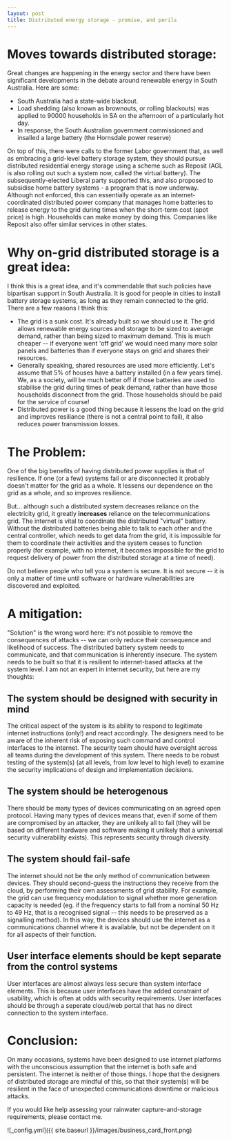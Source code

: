 ```yaml
---
layout: post
title: Distributed energy storage - promise, and perils 
---
```




Moves towards distributed storage:
==================================
Great changes are happening in the energy sector and there have been significant developments in the debate around renewable energy in South Australia. Here are some:
 * South Australia had a state-wide blackout. 
 * Load shedding (also known as brownouts, or rolling blackouts) was applied to 90000 households in SA on the afternoon of a particularly hot day. 
 * In response, the South Australian government commissioned and insalled a large battery (the Hornsdale power reserve) 

On top of this, there were calls to the former Labor government that, as well as embracing a grid-level battery storage system, they should pursue distributed residential energy storage using a scheme such as Reposit (AGL is also rolling out such a system now, called the virtual battery). The subsequently-elected Liberal party supported this, and also proposed to subsidise home battery systems - a program that is now underway. Although not enforced, this can essentially operate as an internet-coordinated distributed power company that manages home batteries to release energy to the grid during times when the short-term cost (spot price) is high. Households can make money by doing this. Companies like Reposit also offer similar services in other states.

Why on-grid distributed storage is a great idea:
================================================
I think this is a great idea, and it's commendable that such policies have bipartisan support in South Australia. It is good for people in cities to install battery storage systems, as long as they remain connected to the grid. There are a few reasons I think this:
 * The grid is a sunk cost. It's already built so we should use it. The grid allows renewable energy sources and storage to be sized to average demand, rather than being sized to maximum demand. This is much cheaper -- if everyone went 'off grid' we would need many more solar panels and batteries than if everyone stays on grid and shares their resources.
 * Generally speaking, shared resources are used more efficiently. Let's assume that 5% of houses have a battery installed (in a few years time). We, as a society, will be much better off if those batteries are used to stabilise the grid during times of peak demand, rather than have those households disconnect from the grid. Those households should be paid for the service of course!
 * Distributed power is a good thing because it lessens the load on the grid and improves resiliance (there is not a central point to fail), it also reduces power transmission losses.

The Problem:
============
One of the big benefits of having distributed power supplies is that of resilience. If one (or a few) systems fail or are disconnected it probably doesn't matter for the grid as a whole. It lessens our dependence on the grid as a whole, and so improves resilience.

But... although such a distributed system  decreases reliance on the electricity grid, it greatly **increases** reliance on the telecommunications grid. The internet is vital to coordinate the distributed "virtual" battery. Without the distributed batteries being able to talk to each other and the central controller, which needs to get data from the grid, it is impossible for them to coordinate their activities and the system ceases to function properly (for example, with no internet, it becomes impossible for the grid to request delivery of power from the distributed storage at a time of need).

Do not believe people who tell you a system is secure. It is not secure -- it is only a matter of time until software or hardware vulnerabilities are discovered and exploited.

A mitigation:
=============
"Solution" is the wrong word here: it's not possible to remove the consequences of attacks -- we can only reduce their consequence and likelihood of success. The distributed battery system needs to communicate, and that communication is inherently insecure. The system needs to be built so that it is resilient to internet-based attacks at the system level. I am not an expert in internet security, but here are my thoughts:

## The system should be designed with security in mind 
The critical aspect of the system is its ability to respond to legitimate internet instructions (only!) and react accordingly. The designers need to be aware of the inherent risk of exposing such command and control interfaces to the internet. The security team should have oversight across all teams during the development of this system. There needs to be robust testing of the system(s) (at all levels, from low level to high level) to examine the security implications of design and implementation decisions.

## The system should be heterogenous
There should be many types of devices communicating on an agreed open protocol. Having many types of devices means that, even if some of them are compromised by an attacker, they are unlikely all to fail (they will be based on different hardware and software making it unlikely that a universal security vulnerability exists). This represents security through diversity.

## The system should fail-safe
The internet should not be the only method of communication between devices. They should second-guess the instructions they receive from the cloud, by performing their own assessments of grid stability. For example, the grid can use frequency modulation to signal whether more generation capacity is needed (eg. if the frequency starts to fall from a nominal 50 Hz to 49 Hz, that is a recognised signal -- this needs to be preserved as a signalling method). In this way, the devices should use the internet as a communications channel where it is available, but not be dependent on it for all aspects of their function.

## User interface elements should be kept separate from the control systems
User interfaces are almost always less secure than system interface elements. This is because user interfaces have the added constraint of usability, which is often at odds with security requirements. User interfaces should be through a seperate cloud/web portal that has no direct connection to the system interface.

Conclusion:
===========
On many occasions, systems have been designed to use internet platforms with the unconscious assumption that the internet is both safe and persistent. The internet is neither of those things. I hope that the designers of distributed storage are mindful of this, so that their system(s) will be resilient in the face of unexpected communications downtime or malicious attacks.

If you would like help assessing your rainwater capture-and-storage requirements, please contact me.

![_config.yml]({{ site.baseurl }}/images/business_card_front.png)

